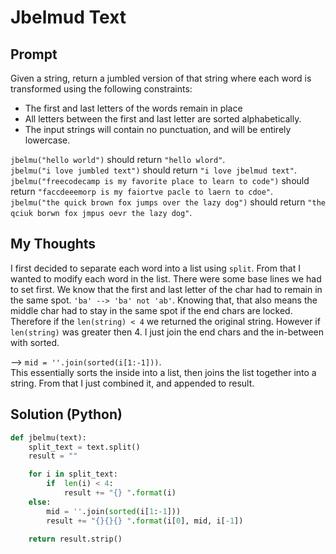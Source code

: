 # Jbelmud Text

## Prompt
Given a string, return a jumbled version of that string where each word is transformed using the following constraints:

-   The first and last letters of the words remain in place
-   All letters between the first and last letter are sorted alphabetically.
-   The input strings will contain no punctuation, and will be entirely lowercase.

 `jbelmu("hello world")`  should return  `"hello wlord"`. <br>
  `jbelmu("i love jumbled text")`  should return  `"i love jbelmud text"`.<br>
 `jbelmu("freecodecamp is my favorite place to learn to code")` should return  `"faccdeeemorp is my faiortve pacle to laern to cdoe"`.<br>
  `jbelmu("the quick brown fox jumps over the lazy dog")`  should return  `"the qciuk borwn fox jmpus oevr the lazy dog"`.


## My Thoughts
I first decided to separate each word into a list using `split`. From that I wanted to modify each word in the list. There were some base lines we had to set first. 
We know that the first and last letter of the char had to remain in the same spot. `'ba' --> 'ba' not 'ab'`. 
Knowing that, that also means the middle char had to stay in the same spot if the end chars are locked. 
Therefore if the `len(string) < 4` we returned the original string. However if `len(string)` was greater then 4. 
I just join the end chars and the in-between with sorted. <br>

--> `mid = ''.join(sorted(i[1:-1]))`. <br>
This essentially sorts the inside into a list, then joins the list together into a string.
From that I just combined it, and appended to result.


## Solution (Python)
```python
def jbelmu(text):
	split_text = text.split()
	result = ""

	for i in split_text:
		if  len(i) < 4:
			result += "{} ".format(i)
	else:
		mid = ''.join(sorted(i[1:-1]))
		result += "{}{}{} ".format(i[0], mid, i[-1])
		
	return result.strip()
